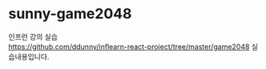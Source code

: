 # sunny-game2048
인프런 강의 실습  
https://github.com/ddunny/inflearn-react-project/tree/master/game2048 실습내용입니다.  
